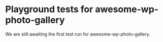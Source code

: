 # Playground tests for awesome-wp-photo-gallery
We are still awaiting the first test run for awesome-wp-photo-gallery.
